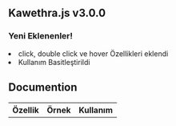 <h2>Kawethra.js v3.0.0</h2>
<h3>Yeni Eklenenler!</h3>
<li>click, double click ve hover Özellikleri eklendi</li>
<li>Kullanım Basitleştirildi</li>
<h2>Documention</h2>
<table style='width:100%'>
<tr>
  <th>Özellik</th>
  <th>Örnek</th>
  <th>Kullanım</th>
</tr>
</table>
